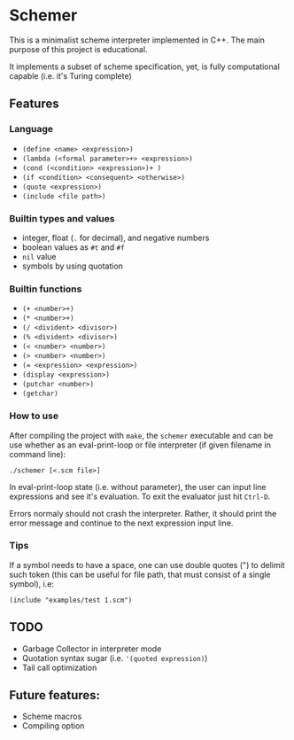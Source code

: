 # Schemer

This is a minimalist scheme interpreter implemented in C++. The main purpose of
this project is educational.

It implements a subset of scheme specification, yet, is fully computational
capable (i.e. it's Turing complete)

## Features

### Language

* `(define <name> <expression>)`
* `(lambda (<formal parameter>+> <expression>)`
* `(cond (<condition> <expression>)+ )`
* `(if <condition> <consequent> <otherwise>)`
* `(quote <expression>)`
* `(include <file path>)`

### Builtin types and values

* integer, float (`.` for decimal), and negative numbers
* boolean values as `#t` and `#f`
* `nil` value
* symbols by using quotation

### Builtin functions

* `(+ <number>+)`
* `(* <number>+)`
* `(/ <divident> <divisor>)`
* `(% <divident> <divisor>)`
* `(< <number> <number>)`
* `(> <number> <number>)`
* `(= <expression> <expression>)`
* `(display <expression>)`
* `(putchar <number>)`
* `(getchar)`

### How to use

After compiling the project with `make`, the `schemer` executable and can be
use whether as an eval-print-loop or file interpreter (if given filename in
command line):

    ./schemer [<.scm file>]

In eval-print-loop state (i.e. without parameter), the user can input line
expressions and see it's evaluation. To exit the evaluator just hit `Ctrl-D`.

Errors normaly should not crash the interpreter. Rather, it should print the
error message and continue to the next expression input line.

### Tips

If a symbol needs to have a space, one can use double quotes (") to delimit
such token (this can be useful for file path, that must consist of a single
symbol), i.e:

    (include "examples/test 1.scm")

## TODO

* Garbage Collector in interpreter mode
* Quotation syntax sugar (i.e. `'(quoted expression)`)
* Tail call optimization

## Future features:

* Scheme macros
* Compiling option

